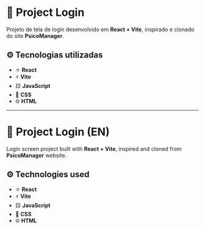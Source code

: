 # 📌 Project Login  

Projeto de tela de login desenvolvido em **React + Vite**, inspirado e clonado do site **PsicoManager**.  

## ⚙️ Tecnologias utilizadas  
- ⚛️ **React**  
- ⚡ **Vite**  
- 🟨 **JavaScript**  
- 🎨 **CSS**  
- 🌐 **HTML**  

---

# 📌 Project Login (EN)  

Login screen project built with **React + Vite**, inspired and cloned from **PsicoManager** website.  

## ⚙️ Technologies used  
- ⚛️ **React**  
- ⚡ **Vite**  
- 🟨 **JavaScript**  
- 🎨 **CSS**  
- 🌐 **HTML**  

